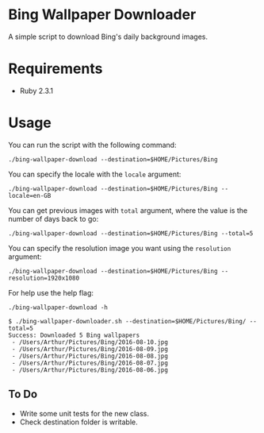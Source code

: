 # Bing Wallpaper Downloader
A simple script to download Bing's daily background images.

# Requirements
- Ruby 2.3.1

# Usage
You can run the script with the following command:

```
./bing-wallpaper-download --destination=$HOME/Pictures/Bing
```

You can specify the locale with the `locale` argument:

```
./bing-wallpaper-download --destination=$HOME/Pictures/Bing --locale=en-GB
```

You can get previous images with `total` argument, where the value is the number of days back to go:

```
./bing-wallpaper-download --destination=$HOME/Pictures/Bing --total=5
```

You can specify the resolution image you want using the `resolution` argument:

```
./bing-wallpaper-download --destination=$HOME/Pictures/Bing --resolution=1920x1080
```

For help use the help flag:

```
./bing-wallpaper-download -h
```

```
$ ./bing-wallpaper-downloader.sh --destination=$HOME/Pictures/Bing/ --total=5
Success: Downloaded 5 Bing wallpapers
 - /Users/Arthur/Pictures/Bing/2016-08-10.jpg
 - /Users/Arthur/Pictures/Bing/2016-08-09.jpg
 - /Users/Arthur/Pictures/Bing/2016-08-08.jpg
 - /Users/Arthur/Pictures/Bing/2016-08-07.jpg
 - /Users/Arthur/Pictures/Bing/2016-08-06.jpg
 ```

## To Do
- Write some unit tests for the new class.
- Check destination folder is writable.
